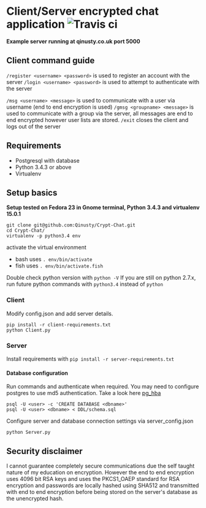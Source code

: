 # Client/Server encrypted chat application ![Travis ci](https://travis-ci.org/Qinusty/Crypt-Chat.svg?branch=master)

**Example server running at qinusty.co.uk port 5000**

## Client command guide
`/register <username> <password>` is used to register an account with the server
`/login <username> <password>` is used to attempt to authenticate with the server

`/msg <username> <message>` is used to communicate with a user via username (end to end encryption is used)
`/gmsg <groupname> <message>` is used to communicate with a group via the server, all messages are end to end encrypted however user lists are stored.
`/exit` closes the client and logs out of the server

## Requirements
- Postgresql with database <dbname>
- Python 3.4.3 or above
- Virtualenv

## Setup basics
**Setup tested on Fedora 23 in Gnome terminal, Python 3.4.3 and virtualenv 15.0.1**


```
git clone git@github.com:Qinusty/Crypt-Chat.git
cd Crypt-Chat/
virtualenv -p python3.4 env
```
activate the virtual environment
- bash uses `. env/bin/activate`
- fish uses `. env/bin/activate.fish`

Double check python version with `python -V`
If you are still on python 2.7.x, run future python commands with `python3.4` instead of `python`

### Client
Modify config.json and add server details.

```
pip install -r client-requirements.txt
python Client.py
```

### Server
Install requirements with
`pip install -r server-requirements.txt`

#### Database configuration
Run commands and authenticate when required. You may need to configure postgres to use md5 authentication.
Take a look here [pg_hba](https://www.postgresql.org/docs/9.1/static/auth-pg-hba-conf.html)
```
psql -U <user> -c 'CREATE DATABASE <dbname>'
psql -U <user> <dbname> < DDL/schema.sql
```
Configure server and database connection settings via server_config.json
```
python Server.py
```

## Security disclaimer
I cannot guarantee completely secure communications due the self taught nature of my education on encryption. 
However the end to end encryption uses 4096 bit RSA keys and uses the PKCS1_OAEP standard for RSA encryption and
passwords are locally hashed using SHA512 and transmitted with end to end encryption before being
stored on the server's database as the unencrypted hash.
